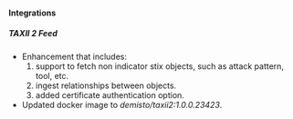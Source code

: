 
#### Integrations
##### TAXII 2 Feed
- Enhancement that includes:
  1. support to fetch non indicator stix objects, such as attack pattern, tool, etc.
  2. ingest relationships between objects.
  3. added certificate authentication option.
- Updated docker image to *demisto/taxii2:1.0.0.23423*.
    
